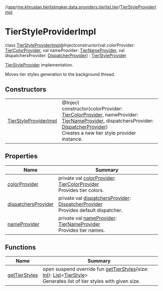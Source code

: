 //[app](../../../index.md)/[me.khruslan.tierlistmaker.data.providers.tierlist.tier](../index.md)/[TierStyleProviderImpl](index.md)

# TierStyleProviderImpl

class [TierStyleProviderImpl](index.md)@Injectconstructor(val colorProvider: [TierColorProvider](../-tier-color-provider/index.md), val nameProvider: [TierNameProvider](../-tier-name-provider/index.md), val dispatchersProvider: [DispatcherProvider](../../me.khruslan.tierlistmaker.data.providers.dispatchers/-dispatcher-provider/index.md)) : [TierStyleProvider](../-tier-style-provider/index.md)

[TierStyleProvider](../-tier-style-provider/index.md) implementation.

Moves tier styles generation to the background thread.

## Constructors

| | |
|---|---|
| [TierStyleProviderImpl](-tier-style-provider-impl.md) | @Inject<br>constructor(colorProvider: [TierColorProvider](../-tier-color-provider/index.md), nameProvider: [TierNameProvider](../-tier-name-provider/index.md), dispatchersProvider: [DispatcherProvider](../../me.khruslan.tierlistmaker.data.providers.dispatchers/-dispatcher-provider/index.md))<br>Creates a new tier style provider instance. |

## Properties

| Name | Summary |
|---|---|
| [colorProvider](color-provider.md) | private val [colorProvider](color-provider.md): [TierColorProvider](../-tier-color-provider/index.md)<br>Provides tier colors. |
| [dispatchersProvider](dispatchers-provider.md) | private val [dispatchersProvider](dispatchers-provider.md): [DispatcherProvider](../../me.khruslan.tierlistmaker.data.providers.dispatchers/-dispatcher-provider/index.md)<br>Provides default dispatcher. |
| [nameProvider](name-provider.md) | private val [nameProvider](name-provider.md): [TierNameProvider](../-tier-name-provider/index.md)<br>Provides tier names. |

## Functions

| Name | Summary |
|---|---|
| [getTierStyles](get-tier-styles.md) | open suspend override fun [getTierStyles](get-tier-styles.md)(size: [Int](https://kotlinlang.org/api/latest/jvm/stdlib/kotlin/-int/index.html)): [List](https://kotlinlang.org/api/latest/jvm/stdlib/kotlin.collections/-list/index.html)&lt;[TierStyle](../../me.khruslan.tierlistmaker.data.models.tierlist/-tier-style/index.md)&gt;<br>Generates list of tier styles with given size. |
